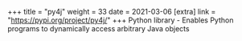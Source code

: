 +++
title = "py4j"
weight = 33
date = 2021-03-06
[extra]
link = "https://pypi.org/project/py4j/"
+++
Python library - Enables Python programs to dynamically access arbitrary Java objects

